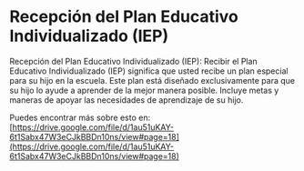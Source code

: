 # Recepción del Plan Educativo Individualizado (IEP)
Recepción del Plan Educativo Individualizado (IEP): Recibir el Plan Educativo Individualizado (IEP) significa que usted recibe un plan especial para su hijo en la escuela. Este plan está diseñado exclusivamente para que su hijo lo ayude a aprender de la mejor manera posible. Incluye metas y maneras de apoyar las necesidades de aprendizaje de su hijo.

Puedes encontrar más sobre esto en: [https://drive.google.com/file/d/1au51uKAY-6t1Sabx47W3eCJkBBDn10ns/view#page=18](https://drive.google.com/file/d/1au51uKAY-6t1Sabx47W3eCJkBBDn10ns/view#page=18)
